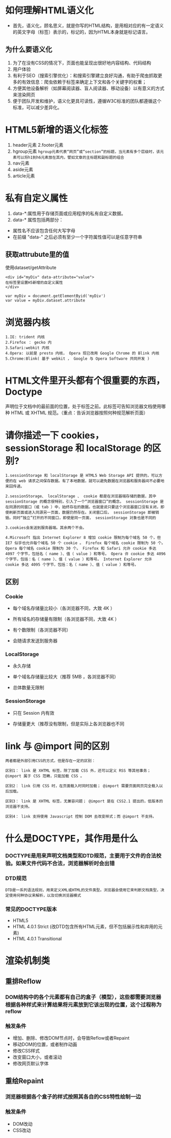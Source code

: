 # 如何理解HTML语义化
* 首先，语义化，顾名思义，就是你写的HTML结构，是用相对应的有一定语义的英文字母（标签）表示的，标记的，因为HTML本身就是标记语言。

## 为什么要语义化
1. 为了在没有CSS的情况下，页面也能呈现出很好地内容结构、代码结构
2. 用户体验
3. 有利于SEO（搜索引擎优化）：和搜索引擎建立良好沟通，有助于爬虫抓取更多的有效信息：爬虫依赖于标签来确定上下文和各个关键字的权重；
4. 方便其他设备解析（如屏幕阅读器、盲人阅读器、移动设备）以有意义的方式来渲染网页
5. 便于团队开发和维护，语义化更具可读性，遵循W3C标准的团队都遵循这个标准，可以减少差异化。
# HTML5新增的语义化标签
1. header元素
2.footer元素
3. hgroup元素
`hgroup元素代表“网页”或“section”的标题，当元素有多个层级时，该元素可以将h1到h6元素放在其内，譬如文章的主标题和副标题的组合`
4. nav元素
5. aside元素
6. article元素
# 私有自定义属性
1. data-*:属性用于存储页面或应用程序的私有自定义数据。
2. data-* 属性包括两部分：
* 属性名不应该包含任何大写字母
* 在前缀 "data-" 之后必须有至少一个字符属性值可以是任意字符串

## 获取attrubute里的值
使用dataset/getAttribute
```
<div id="myDiv" data-attribute="value">
在标签里设置H5新增的自定义属性
</div>
```
```
var myDiv = document.getElementByid('myDiv')
var value = myDiv.dataset.attribute
```
# 浏览器内核
    1.IE: trident 内核
    2.Firefox ： gecko 内
    3.Safari:webkit 内核
    4.Opera: 以前是 presto 内核， Opera 现已改用 Google Chrome 的 Blink 内核
    5.Chrome:Blink( 基于 webkit ， Google 与 Opera Software 共同开发 )
# HTML文件里开头都有个很重要的东西，Doctype
声明位于文档中的最前面的位置，处于标签之前。此标签可告知浏览器文档使用哪种 HTML 或 XHTML 规范。（重点：告诉浏览器按照何种规范解析页面）
# 请你描述一下 cookies，sessionStorage 和 localStorage 的区别?
    1.sessionStorage 和 localStorage 是 HTML5 Web Storage API 提供的，可以方便的在 web 请求之间保存数据。有了本地数据，就可以避免数据在浏览器和服务器间不必要地来回传递。

    2.sessionStorage、 localStorage 、 cookie 都是在浏览器端存储的数据，其中 sessionStorage 的概念很特别，引入了一个“浏览器窗口”的概念。 sessionStorage 是在同源的同窗口（或 tab ）中，始终存在的数据。也就是说只要这个浏览器窗口没有关闭，即使刷新页面或进入同源另一页面，数据仍然存在。关闭窗口后， sessionStorage 即被销毁。同时“独立”打开的不同窗口，即使是同一页面， sessionStorage 对象也是不同的

    3.cookies会发送到服务器端。其余两个不会。

    4.Microsoft 指出 Internet Explorer 8 增加 cookie 限制为每个域名 50 个，但 IE7 似乎也允许每个域名 50 个 cookie 。 Firefox 每个域名 cookie 限制为 50 个。 Opera 每个域名 cookie 限制为 30 个。 Firefox 和 Safari 允许 cookie 多达 4097 个字节，包括名（ name ）、值（ value ）和等号。 Opera 许 cookie 多达 4096 个字节，包括：名（ name ）、值（ value ）和等号。 Internet Explorer 允许 cookie 多达 4095 个字节，包括：名（ name ）、值（ value ）和等号。

## 区别

### Cookie

+ 每个域名存储量比较小（各浏览器不同，大致 4K ）

+ 所有域名的存储量有限制（各浏览器不同，大致 4K ）

+ 有个数限制（各浏览器不同）

+ 会随请求发送到服务器

### LocalStorage

+ 永久存储

+ 单个域名存储量比较大（推荐 5MB ，各浏览器不同）

+ 总体数量无限制

### SessionStorage

+ 只在 Session 内有效

+ 存储量更大（推荐没有限制，但是实际上各浏览器也不同

# link 与 @import 间的区别
    两者都是外部引用CSS的方式，但是存在一定的区别：

    区别1： link 是 XHTML 标签，除了加载 CSS 外，还可以定义 RSS 等其他事务； @import 属于 CSS 范畴，只能加载 CSS 。

    区别2： link 引用 CSS 时，在页面载入时同时加载； @import 需要页面网页完全载入以后加载。

    区别3： link 是 XHTML 标签，无兼容问题； @import 是在 CSS2.1 提出的，低版本的浏览器不支持。

    区别4： link 支持使用 Javascript 控制 DOM 去改变样式；而 @import 不支持。

# 什么是DOCTYPE，其作用是什么
### DOCTYPE是用来声明文档类型和DTD规范，主要用于文件的合法校验。如果文件代码不合法，浏览器解析时会出错
### DTD规范
```
DTD是一系列语法规则，用来定义XML或HTML的文件类型。浏览器会使用它来判断文档类型，决定使用何种协议来解析，以及切换浏览器模式
```
### 常见的DOCTYPE版本
* HTML5 <!DOCTYPE html>
* HTML 4.0.1 Strict (改DTD包含所有HTML元素，但不包括展示性和弃用的元素)
* HTML 4.0.1 Transitional

# 渲染机制类
## 重排Reflow
### DOM结构中的各个元素都有自己的盒子（模型），这些都需要浏览器根据各种样式来计算结果将元素放到它该出现的位置，这个过程称为reflow
### 触发条件
* 增加、删除、修改DOM节点时，会导致Reflow或者Repaint
* 移动DOM的位置，或者制作动画
* 修改CSS样式
* 改变窗口大小，或者滚动
* 修改网页默认字体
## 重绘Repaint
### 浏览器根据各个盒子的样式按照其各自的CSS特性绘制一边
### 触发条件
* DOM改动
* CSS改动